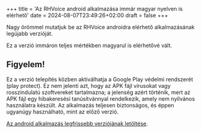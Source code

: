 +++
title = 'Az RHVoice android alkalmazása immár magyar nyelven is elérhető'
date = 2024-08-07T23:49:26+02:00
draft = false
+++

Nagy örömmel mutatjuk be az RHVoice androidra elérhető alkalmazásának legújabb verzióját.

Ez a verzió immáron teljes mértékben magyarul is elérhetővé vált.

## Figyelem!

Ez a verzió telepítés közben aktiválhatja a Google Play védelmi rendszerét (play protect).
Ez nem jelenti azt, hogy az APK fájl vírusokat vagy rosszindulatú szoftvereket tartalmazna; a jelenség azért történik, mert az APK fájl egy hibakeresési tanúsítvánnyal rendelkezik, amely nem nyilvános használatra készült. Az alkalmazás teljesen biztonságos, és éppen ugyanúgy használható, mint az előző verzió.

[Az android alkalmazás legfrissebb verziójának letöltése](https://storage.cyrmax.ru/rhvoice/vce/RHVoice-core-lang-debug.apk).
